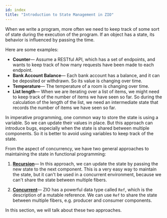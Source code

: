 ```yaml
---
id: index
title: "Introduction to State Management in ZIO"
---
```


When we write a program, more often we need to keep track of some sort of state during the execution of the program. If an object has a state, its behavior is influenced by passing the time.

Here are some examples:

- **Counter**— Assume a RESTful API, which has a set of endpoints, and wants to keep track of how many requests have been made to each endpoint.
- **Bank Account Balance**— Each bank account has a balance, and it can be deposited or withdrawn. So its value is changing over time.
- **Temperature**— The temperature of a room is changing over time.
- **List length**— When we are iterating over a list of items, we might need to keep track of the number of items we have seen so far. So during the calculation of the length of the list, we need an intermediate state that records the number of items we have seen so far.

In imperative programming, one common way to store the state is using a variable. So we can update their values in place. But this approach can introduce bugs, especially when the state is shared between multiple components. So it is better to avoid using variables to keep track of the state.

From the aspect of concurrency, we have two general approaches to maintaining the state in functional programming:
1. **[Recursion](state-management-using-recursion.md)**— In this approach, we can update the state by passing the new state to the next component. This is a very easy way to maintain the state, but it can't be used in a concurrent environment, because we can't share the state between multiple fibers.

2. **[Concurrent](concurrent-state-management.md)**— ZIO has a powerful data type called `Ref`, which is the description of a mutable reference. We can use `Ref` to share the state between multiple fibers, e.g. producer and consumer components.

In this section, we will talk about these two approaches.
